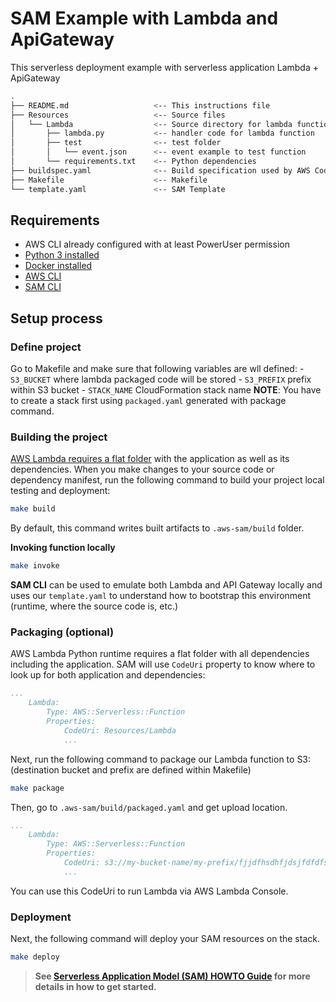# SAM Example with Lambda and ApiGateway 

This serverless deployment example with serverless application Lambda + ApiGateway

```bash
.
├── README.md                   <-- This instructions file
├── Resources                   <-- Source files
│   └── Lambda                  <-- Source directory for lambda function
│       ├── lambda.py           <-- handler code for lambda function
│       ├── test                <-- test folder
│       │   └── event.json      <-- event example to test function
│       └── requirements.txt    <-- Python dependencies
├── buildspec.yaml              <-- Build specification used by AWS CodeBuild
├── Makefile                    <-- Makefile
└── template.yaml               <-- SAM Template
```

## Requirements

* AWS CLI already configured with at least PowerUser permission
* [Python 3 installed](https://www.python.org/downloads/)
* [Docker installed](https://www.docker.com/community-edition)
* [AWS CLI](https://aws.amazon.com/fr/cli/)
* [SAM CLI](https://github.com/awslabs/aws-sam-cli)

## Setup process

### Define project

Go to Makefile and make sure that following variables are wll defined:
    - `S3_BUCKET` where lambda packaged code will be stored
    - `S3_PREFIX` prefix within S3 bucket
    - `STACK_NAME` CloudFormation stack name
**NOTE**: You have to create a stack first using `packaged.yaml` generated with package command.

### Building the project

[AWS Lambda requires a flat folder](https://docs.aws.amazon.com/lambda/latest/dg/lambda-python-how-to-create-deployment-package.html) with the application as well as its dependencies. When you make changes to your source code or dependency manifest,
run the following command to build your project local testing and deployment:
 
```bash
make build
```
 
By default, this command writes built artifacts to `.aws-sam/build` folder.

**Invoking function locally**

```bash
make invoke
```

**SAM CLI** can be used to emulate both Lambda and API Gateway locally and uses our `template.yaml` to understand how to bootstrap this environment (runtime, where the source code is, etc.)

### Packaging (optional)

AWS Lambda Python runtime requires a flat folder with all dependencies including the application. SAM will use `CodeUri` property to know where to look up for both application and dependencies:

```yaml
...
    Lambda:
        Type: AWS::Serverless::Function
        Properties:
            CodeUri: Resources/Lambda
            ...
```

Next, run the following command to package our Lambda function to S3: (destination bucket and prefix are defined within Makefile)

```bash
make package
```
Then, go to `.aws-sam/build/packaged.yaml` and get upload location.

```yaml
...
    Lambda:
        Type: AWS::Serverless::Function
        Properties:
            CodeUri: s3://my-bucket-name/my-prefix/fjjdfhsdhfjdsjfdfdfsdfds
            ...
```
You can use this CodeUri to run Lambda via AWS Lambda Console.

### Deployment

Next, the following command will deploy your SAM resources on the stack.

```bash
make deploy
```

> **See [Serverless Application Model (SAM) HOWTO Guide](https://github.com/awslabs/serverless-application-model/blob/master/HOWTO.md) for more details in how to get started.**
